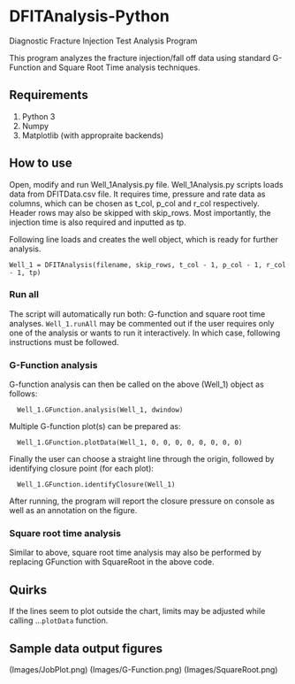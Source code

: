 # DFITAnalysis-Python
Diagnostic Fracture Injection Test Analysis Program

This program analyzes the fracture injection/fall off data using standard G-Function and Square Root Time analysis techniques. 

## Requirements
1. Python 3
2. Numpy
3. Matplotlib (with appropraite backends)

## How to use
Open, modify and run Well_1Analysis.py file. Well_1Analysis.py scripts loads data from DFITData.csv file. It requires time, pressure and rate data as columns, which can be chosen as t_col, p_col and r_col respectively. Header rows may also be skipped with skip_rows. Most importantly, the injection time is also required and inputted as tp.

Following line loads and creates the well object, which is ready for further analysis.
```
Well_1 = DFITAnalysis(filename, skip_rows, t_col - 1, p_col - 1, r_col - 1, tp)
```

### Run all
The script will automatically run both: G-function and square root time analyses. `Well_1.runAll` may be commented out if the user requires only one of the analysis or wants to run it interactively. In which case, following instructions must be followed.

### G-Function analysis
G-function analysis can then be called on the above (Well_1) object as follows:
```
  Well_1.GFunction.analysis(Well_1, dwindow)
```

Multiple G-function plot(s) can be prepared as:
```
  Well_1.GFunction.plotData(Well_1, 0, 0, 0, 0, 0, 0, 0, 0)
```

Finally the user can choose a straight line through the origin, followed by identifying closure point (for each plot):
```
  Well_1.GFunction.identifyClosure(Well_1)
```
  
After running, the program will report the closure pressure on console as well as an annotation on the figure.

### Square root time analysis
Similar to above, square root time analysis may also be performed by replacing GFunction with SquareRoot in the above code.

## Quirks
If the lines seem to plot outside the chart, limits may be adjusted while calling ...`plotData` function.

## Sample data output figures
(Images/JobPlot.png)
(Images/G-Function.png)
(Images/SquareRoot.png)

